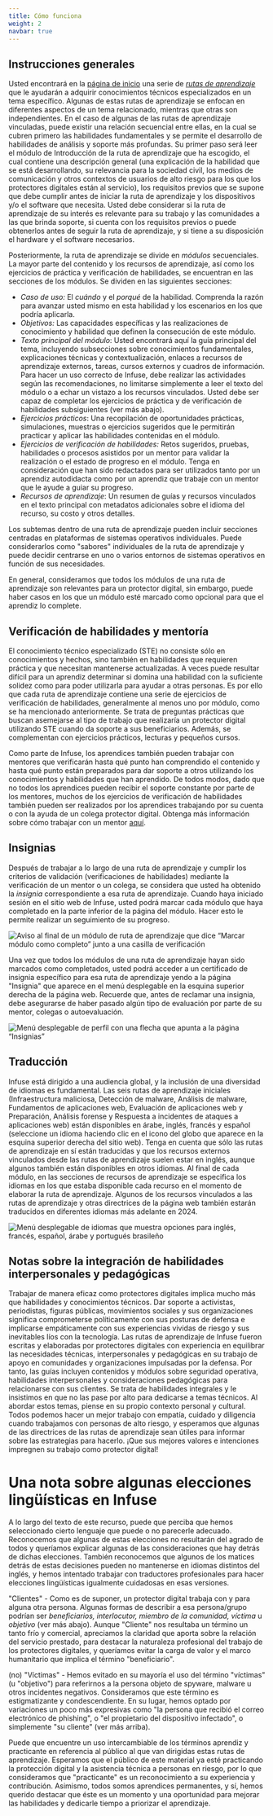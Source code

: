 ```yaml
---
title: Cómo funciona
weight: 2
navbar: true
---
```


## **Instrucciones generales**

Usted encontrará en la [página de inicio](https://infuse.quest/es/) una serie de [*rutas de aprendizaje*](https://infuse.quest/es/badge-descriptions/) que le ayudarán a adquirir conocimientos técnicos especializados en un tema específico. Algunas de estas rutas de aprendizaje se enfocan en diferentes aspectos de un tema relacionado, mientras que otras son independientes. En el caso de algunas de las rutas de aprendizaje vinculadas, puede existir una relación secuencial entre ellas, en la cual se cubren primero las habilidades fundamentales y se permite el desarrollo de habilidades de análisis y soporte más profundas. Su primer paso será leer el módulo de Introducción de la ruta de aprendizaje que ha escogido, el cual contiene una descripción general (una explicación de la habilidad que se está desarrollando, su relevancia para la sociedad civil, los medios de comunicación y otros contextos de usuarios de alto riesgo para los que los protectores digitales están al servicio), los requisitos previos que se supone que debe cumplir antes de iniciar la ruta de aprendizaje y los dispositivos y/o el software que necesita. Usted debe considerar si la ruta de aprendizaje de su interés es relevante para su trabajo y las comunidades a las que brinda soporte, si cuenta con los requisitos previos o puede obtenerlos antes de seguir la ruta de aprendizaje, y si tiene a su disposición el hardware y el software necesarios.

Posteriormente, la ruta de aprendizaje se divide en *módulos* secuenciales. La mayor parte del contenido y los recursos de aprendizaje, así como los ejercicios de práctica y verificación de habilidades, se encuentran en las secciones de los módulos. Se dividen en las siguientes secciones:

* *Caso de uso:* El *cuándo* y el *porqué* de la habilidad. Comprenda la razón para avanzar usted mismo en esta habilidad y los escenarios en los que podría aplicarla.  
* *Objetivos:* Las capacidades específicas y las realizaciones de conocimiento y habilidad que definen la consecución de este módulo.  
* *Texto principal del módulo*: Usted encontrará aquí la guía principal del tema, incluyendo subsecciones sobre conocimientos fundamentales, explicaciones técnicas y contextualización, enlaces a recursos de aprendizaje externos, tareas, cursos externos y cuadros de información. Para hacer un uso correcto de Infuse, debe realizar las actividades según las recomendaciones, no limitarse simplemente a leer el texto del módulo o a echar un vistazo a los recursos vinculados. Usted debe ser capaz de completar los ejercicios de práctica y de verificación de habilidades subsiguientes (ver más abajo).  
* *Ejercicios prácticos*: Una recopilación de oportunidades prácticas, simulaciones, muestras o ejercicios sugeridos que le permitirán practicar y aplicar las habilidades contenidas en el módulo.  
* *Ejercicios de verificación de habilidades:* Retos sugeridos, pruebas, habilidades o procesos asistidos por un mentor para validar la realización o el estado de progreso en el módulo. Tenga en consideración que han sido redactados para ser utilizados tanto por un aprendiz autodidacta como por un aprendiz que trabaje con un mentor que le ayude a guiar su progreso.  
* *Recursos de aprendizaje*: Un resumen de guías y recursos vinculados en el texto principal con metadatos adicionales sobre el idioma del recurso, su costo y otros detalles.

Los subtemas dentro de una ruta de aprendizaje pueden incluir secciones centradas en plataformas de sistemas operativos individuales. Puede considerarlos como "sabores" individuales de la ruta de aprendizaje y puede decidir centrarse en uno o varios entornos de sistemas operativos en función de sus necesidades.

En general, consideramos que todos los módulos de una ruta de aprendizaje son relevantes para un protector digital, sin embargo, puede haber casos en los que un módulo esté marcado como opcional para que el aprendiz lo complete.

## **Verificación de habilidades y mentoría**

El conocimiento técnico especializado (STE) no consiste sólo en conocimientos y hechos, sino también en habilidades que requieren práctica y que necesitan mantenerse actualizadas. A veces puede resultar difícil para un aprendiz determinar si domina una habilidad con la suficiente solidez como para poder utilizarla para ayudar a otras personas. Es por ello que cada ruta de aprendizaje contiene una serie de ejercicios de verificación de habilidades, generalmente al menos uno por módulo, como se ha mencionado anteriormente. Se trata de preguntas prácticas que buscan asemejarse al tipo de trabajo que realizaría un protector digital utilizando STE cuando da soporte a sus beneficiarios. Además, se complementan con ejercicios prácticos, lecturas y pequeños cursos.

Como parte de Infuse, los aprendices también pueden trabajar con mentores que verificarán hasta qué punto han comprendido el contenido y hasta qué punto están preparados para dar soporte a otros utilizando los conocimientos y habilidades que han aprendido. De todos modos, dado que no todos los aprendices pueden recibir el soporte constante por parte de los mentores, muchos de los ejercicios de verificación de habilidades también pueden ser realizados por los aprendices trabajando por su cuenta o con la ayuda de un colega protector digital. Obtenga más información sobre cómo trabajar con un mentor [aquí](https://infuse.quest/es/community/).

## **Insignias**

Después de trabajar a lo largo de una ruta de aprendizaje y cumplir los criterios de validación (verificaciones de habilidades) mediante la verificación de un mentor o un colega, se considera que usted ha obtenido la *insignia* correspondiente a esa ruta de aprendizaje. Cuando haya iniciado sesión en el sitio web de Infuse, usted podrá marcar cada módulo que haya completado en la parte inferior de la página del módulo. Hacer esto le permite realizar un seguimiento de su progreso.

![Aviso al final de un módulo de ruta de aprendizaje que dice “Marcar módulo como completo” junto a una casilla de verificación](/media/uploads/how-to-1.png)

Una vez que todos los módulos de una ruta de aprendizaje hayan sido marcados como completados, usted podrá acceder a un certificado de insignia específico para esa ruta de aprendizaje yendo a la página "Insignia" que aparece en el menú desplegable en la esquina superior derecha de la página web. Recuerde que, antes de reclamar una insignia, debe asegurarse de haber pasado algún tipo de evaluación por parte de su mentor, colegas o autoevaluación.

![Menú desplegable de perfil con una flecha que apunta a la página “Insignias”](/media/uploads/how-to-2.png)

## **Traducción**

Infuse está dirigido a una audiencia global, y la inclusión de una diversidad de idiomas es fundamental. Las seis rutas de aprendizaje iniciales (Infraestructura maliciosa, Detección de malware, Análisis de malware, Fundamentos de aplicaciones web, Evaluación de aplicaciones web y Preparación, Análisis forense y Respuesta a incidentes de ataques a aplicaciones web) están disponibles en árabe, inglés, francés y español (seleccione un idioma haciendo clic en el icono del globo que aparece en la esquina superior derecha del sitio web). Tenga en cuenta que sólo las rutas de aprendizaje en sí están traducidas y que los recursos externos vinculados desde las rutas de aprendizaje suelen estar en inglés, aunque algunos también están disponibles en otros idiomas. Al final de cada módulo, en las secciones de recursos de aprendizaje se especifica los idiomas en los que estaba disponible cada recurso en el momento de elaborar la ruta de aprendizaje. Algunos de los recursos vinculados a las rutas de aprendizaje y otras directrices de la página web también estarán traducidos en diferentes idiomas más adelante en 2024\.

![Menú desplegable de idiomas que muestra opciones para inglés, francés, español, árabe y portugués brasileño](/media/uploads/how-to-3.png)

## **Notas sobre la integración de habilidades interpersonales y pedagógicas**

Trabajar de manera eficaz como protectores digitales implica mucho más que habilidades y conocimientos técnicos. Dar soporte a activistas, periodistas, figuras públicas, movimientos sociales y sus organizaciones significa comprometerse políticamente con sus posturas de defensa e implicarse empáticamente con sus experiencias vividas de riesgo y sus inevitables líos con la tecnología. Las rutas de aprendizaje de Infuse fueron escritas y elaboradas por protectores digitales con experiencia en equilibrar las necesidades técnicas, interpersonales y pedagógicas en su trabajo de apoyo en comunidades y organizaciones impulsadas por la defensa. Por tanto, las guías incluyen contenidos y módulos sobre seguridad operativa, habilidades interpersonales y consideraciones pedagógicas para relacionarse con sus clientes. Se trata de habilidades integrales y le insistimos en que no las pase por alto para dedicarse a temas técnicos. Al abordar estos temas, piense en su propio contexto personal y cultural. Todos podemos hacer un mejor trabajo con empatía, cuidado y diligencia cuando trabajamos con personas de alto riesgo, y esperamos que algunas de las directrices de las rutas de aprendizaje sean útiles para informar sobre las estrategias para hacerlo. ¡Que sus mejores valores e intenciones impregnen su trabajo como protector digital!

# **Una nota sobre algunas elecciones lingüísticas en Infuse**

A lo largo del texto de este recurso, puede que perciba que hemos seleccionado cierto lenguaje que puede o no parecerle adecuado. Reconocemos que algunas de estas elecciones no resultarán del agrado de todos y queríamos explicar algunas de las consideraciones que hay detrás de dichas elecciones. También reconocemos que algunos de los matices detrás de estas decisiones pueden no mantenerse en idiomas distintos del inglés, y hemos intentado trabajar con traductores profesionales para hacer elecciones lingüísticas igualmente cuidadosas en esas versiones.

"Clientes" \- Como es de suponer, un protector digital trabaja con y para alguna otra persona. Algunas formas de describir a esa persona/grupo podrían ser *beneficiarios, interlocutor, miembro de la comunidad, víctima* u *objetivo* (ver más abajo). Aunque "Cliente" nos resultaba un término un tanto frío y comercial, apreciamos la claridad que aporta sobre la relación del servicio prestado, para destacar la naturaleza profesional del trabajo de los protectores digitales, y queríamos evitar la carga de valor y el marco humanitario que implica el término "beneficiario".

(no) "Víctimas" \- Hemos evitado en su mayoría el uso del término "víctimas" (u "objetivo") para referirnos a la persona objeto de spyware, malware u otros incidentes negativos. Consideramos que este término es estigmatizante y condescendiente. En su lugar, hemos optado por variaciones un poco más expresivas como "la persona que recibió el correo electrónico de phishing", o "el propietario del dispositivo infectado", o simplemente "su cliente" (ver más arriba).

Puede que encuentre un uso intercambiable de los términos aprendiz y practicante en referencia al público al que van dirigidas estas rutas de aprendizaje. Esperamos que el público de este material ya esté practicando la protección digital y la asistencia técnica a personas en riesgo, por lo que consideramos que "practicante" es un reconocimiento a su experiencia y contribución. Asimismo, todos somos aprendices permanentes, y sí, hemos querido destacar que éste es un momento y una oportunidad para mejorar las habilidades y dedicarle tiempo a priorizar el aprendizaje.
